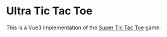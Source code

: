 # Ultra Tic Tac Toe
This is a Vue3 implementation of the [Super Tic Tac Toe](https://en.wikipedia.org/wiki/Ultimate_tic-tac-toe) game.